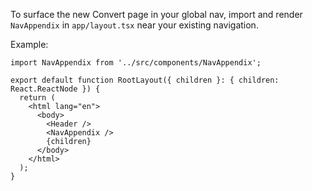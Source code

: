 To surface the new Convert page in your global nav, import and render `NavAppendix` in `app/layout.tsx` near your existing navigation.

Example:
```tsx
import NavAppendix from '../src/components/NavAppendix';

export default function RootLayout({ children }: { children: React.ReactNode }) {
  return (
    <html lang="en">
      <body>
        <Header />
        <NavAppendix />
        {children}
      </body>
    </html>
  );
}
```
